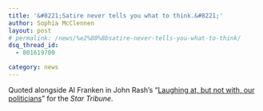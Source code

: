 ```yaml
---
title: '​&#8221;Satire never tells you what to think.&#8221;'
author: Sophia McClennen
layout: post
# permalink: /news/%e2%80%8bsatire-never-tells-you-what-to-think/
dsq_thread_id:
  - 801619700

category: news
---
```

Quoted alongside Al Franken in John Rash&#8217;s &#8220;[Laughing at, but not with, our politicians][1]&#8221; for the *Star Tribune*.

 [1]: http://www.startribune.com/opinion/commentaries/165790446.html